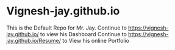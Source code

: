 # Vignesh-jay.github.io
This is the Default Repo for Mr. Jay.
Continue to https://vignesh-jay.github.io/ to view his Dashboard
Continue to https://vignesh-jay.github.io/Resume/ to View his online Portfolio
